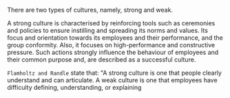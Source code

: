 There are two types of cultures, namely, strong and weak.

A strong culture is characterised by reinforcing tools such as ceremonies and policies to ensure instilling and spreading its norms and values.
Its focus and orientation towards its employees and their performance, and the group conformity.
Also, it focuses on high-performance and constructive pressure. 
Such actions strongly influence the behaviour of employees and their common purpose and, are described as a successful culture.

`Flamholtz and Randle` state that: "A strong culture is one that people clearly understand and can articulate. A weak culture is one that employees have difficulty defining, understanding, or explaining